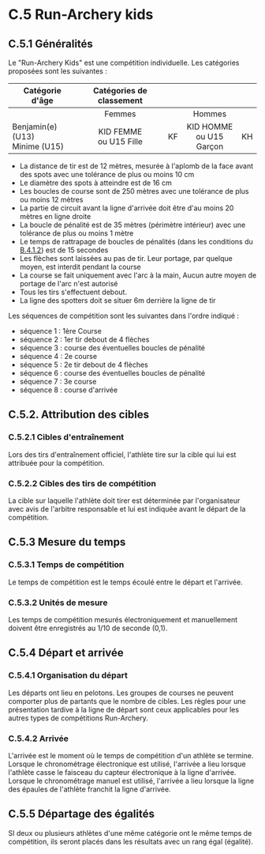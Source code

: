 # C.5 Run-Archery kids

## C.5.1 Généralités

Le "Run-Archery Kids" est une compétition individuelle.
Les catégories proposées sont les suivantes :

| Catégorie d'âge                     |  Catégories de classement   |     |                              |     |
| ----------------------------------- | :-------------------------: | :-: | :--------------------------: | :-: |
|                                     |           Femmes            |     |            Hommes            |     |
| Benjamin(e) (U13)<br />Minime (U15) | KID FEMME<br />ou U15 Fille | KF  | KID HOMME<br />ou U15 Garçon | KH  |

- La distance de tir est de 12 mètres, mesurée à l'aplomb de la face avant des spots avec une tolérance de plus ou moins 10 cm
- Le diamètre des spots à atteindre est de 16 cm
- Les boucles de course sont de 250 mètres avec une tolérance de plus ou moins 12 mètres
- La partie de circuit avant la ligne d'arrivée doit être d'au moins 20 mètres en ligne droite
- La boucle de pénalité est de 35 mètres (périmètre intérieur) avec une tolérance de plus ou moins 1 mètre
- Le temps de rattrapage de boucles de pénalités (dans les conditions du [B.4.1.2](/reglements/II/7/B/4/#b412-erreur-de-boucle-de-pénalité)) est de 15 secondes
- Les flèches sont laissées au pas de tir. Leur portage, par quelque moyen, est interdit pendant la course
- La course se fait uniquement avec l'arc à la main, Aucun autre moyen de portage de l'arc n'est autorisé
- Tous les tirs s'effectuent debout.
- La ligne des spotters doit se situer 6m derrière la ligne de tir

Les séquences de compétition sont les suivantes dans l'ordre indiqué :

- séquence 1 : 1ère Course
- séquence 2 : 1er tir debout de 4 flèches
- séquence 3 : course des éventuelles boucles de pénalité
- séquence 4 : 2e course
- séquence 5 : 2e tir debout de 4 flèches
- séquence 6 : course des éventuelles boucles de pénalité
- séquence 7 : 3e course
- séquence 8 : course d'arrivée

## C.5.2. Attribution des cibles

### C.5.2.1 Cibles d'entraînement

Lors des tirs d'entraînement officiel, l'athlète tire sur la cible qui lui est attribuée pour la compétition.

### C.5.2.2 Cibles des tirs de compétition

La cible sur laquelle l'athlète doit tirer est déterminée par l'organisateur avec avis de l'arbitre
responsable et lui est indiquée avant le départ de la compétition.

## C.5.3 Mesure du temps

### C.5.3.1 Temps de compétition

Le temps de compétition est le temps écoulé entre le départ et l'arrivée.

### C.5.3.2 Unités de mesure

Les temps de compétition mesurés électroniquement et manuellement doivent être enregistrés au 1/10
de seconde (0,1).

## C.5.4 Départ et arrivée

### C.5.4.1 Organisation du départ

Les départs ont lieu en pelotons. Les groupes de courses ne peuvent comporter plus de partants que le
nombre de cibles.
Les règles pour une présentation tardive à la ligne de départ sont ceux applicables pour les autres types
de compétitions Run-Archery.

### C.5.4.2 Arrivée

L'arrivée est le moment où le temps de compétition d'un athlète se termine.
Lorsque le chronométrage électronique est utilisé, l'arrivée a lieu lorsque l'athlète casse le faisceau du
capteur électronique à la ligne d'arrivée.
Lorsque le chronométrage manuel est utilisé, l'arrivée a lieu lorsque la ligne des épaules de l'athlète franchit
la ligne d'arrivée.

## C.5.5 Départage des égalités

SI deux ou plusieurs athlètes d'une même catégorie ont le même temps de compétition, ils seront placés
dans les résultats avec un rang égal (égalité).
